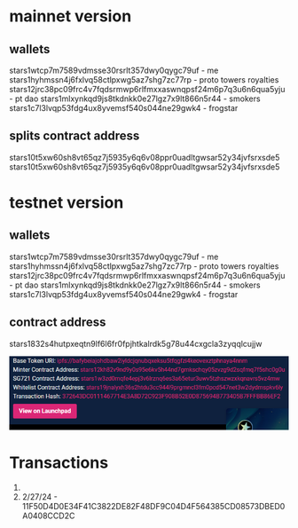 # mainnet version
## wallets
stars1wtcp7m7589vdmsse30rsrlt357dwy0qygc79uf - me
stars1hyhmssn4j6fxlvq58ctlpxwg5az7shg7zc77rp - proto towers royalties
stars12jrc38pc09frc4v7fqdsrmwp6rlfmxxaswnqpsf24m6p7q3u6n6qua5yju - pt dao
stars1mlxynkqd9js8tkdnkk0e27lgz7x9lt866n5r44 - smokers
stars1c7l3lvqp53fdg4ux8yvemsf540s044ne29gwk4 - frogstar

## splits contract address
stars10t5xw60sh8vt65qz7j5935y6q6v08ppr0uadltgwsar52y34jvfsrxsde5
stars10t5xw60sh8vt65qz7j5935y6q6v08ppr0uadltgwsar52y34jvfsrxsde5

# testnet version
## wallets
stars1wtcp7m7589vdmsse30rsrlt357dwy0qygc79uf - me
stars1hyhmssn4j6fxlvq58ctlpxwg5az7shg7zc77rp - proto towers royalties
stars12jrc38pc09frc4v7fqdsrmwp6rlfmxxaswnqpsf24m6p7q3u6n6qua5yju - pt dao
stars1mlxynkqd9js8tkdnkk0e27lgz7x9lt866n5r44 - smokers
stars1c7l3lvqp53fdg4ux8yvemsf540s044ne29gwk4 - frogstar

## contract address
stars1832s4hutpxeqtn9lf6l6fr0fpjhtkalrdk5g78u44cxgcla3zyqqlcujjw



![alt text](image.png)

# Transactions
1.
2. 2/27/24 - 11F50D4D0E34F41C3822DE82F48DF9C04D4F564385CD08573DBED0A0408CCD2C